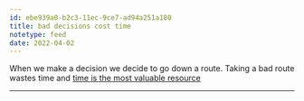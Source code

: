 ```yaml
---
id: ebe939a0-b2c3-11ec-9ce7-ad94a251a180
title: bad decisions cost time
notetype: feed
date: 2022-04-02
---
```


When we make a decision we decide to go down a route. Taking a bad route wastes time and [time is the most valuable resource](time%20is%20the%20most%20valuable%20resource.md)

---
